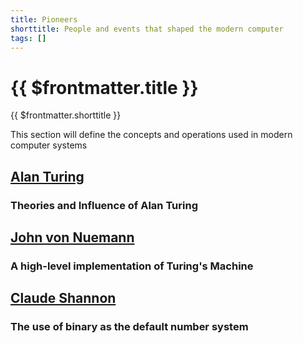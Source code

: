 ```yaml
---
title: Pioneers
shorttitle: People and events that shaped the modern computer
tags: []
---
```


# {{ $frontmatter.title }}
{{ $frontmatter.shorttitle }}

This section will define the concepts and operations used in modern computer systems

## [Alan Turing](./turing)
### Theories and Influence of Alan Turing

## [John von Nuemann](./vonNeumann)
### A high-level implementation of Turing's Machine

## [Claude Shannon](./shannon)
### The use of binary as the default number system